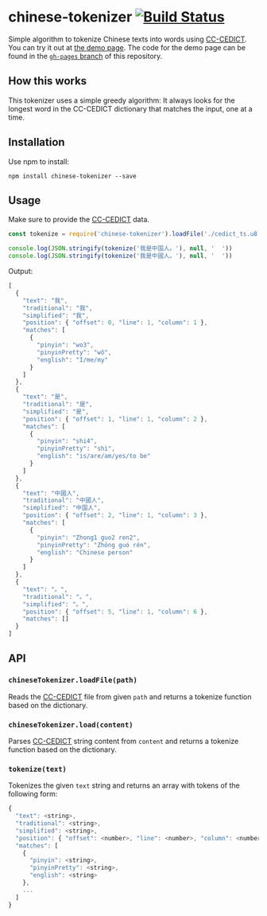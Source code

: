 # chinese-tokenizer [![Build Status](https://travis-ci.org/yishn/chinese-tokenizer.svg?branch=master)](https://travis-ci.org/yishn/chinese-tokenizer)

Simple algorithm to tokenize Chinese texts into words using [CC-CEDICT](https://cc-cedict.org/). You can try it out at [the demo page](https://yishn.github.io/chinese-tokenizer/). The code for the demo page can be found in the [`gh-pages` branch](https://github.com/yishn/chinese-tokenizer/tree/gh-pages) of this repository.

## How this works

This tokenizer uses a simple greedy algorithm: It always looks for the longest word in the CC-CEDICT dictionary that matches the input, one at a time.

## Installation

Use npm to install:

~~~
npm install chinese-tokenizer --save
~~~

## Usage

Make sure to provide the [CC-CEDICT](https://cc-cedict.org/) data.

~~~js
const tokenize = require('chinese-tokenizer').loadFile('./cedict_ts.u8')

console.log(JSON.stringify(tokenize('我是中国人。'), null, '  '))
console.log(JSON.stringify(tokenize('我是中國人。'), null, '  '))
~~~

Output:

~~~js
[
  {
    "text": "我",
    "traditional": "我",
    "simplified": "我",
    "position": { "offset": 0, "line": 1, "column": 1 },
    "matches": [
      {
        "pinyin": "wo3",
        "pinyinPretty": "wǒ",
        "english": "I/me/my"
      }
    ]
  },
  {
    "text": "是",
    "traditional": "是",
    "simplified": "是",
    "position": { "offset": 1, "line": 1, "column": 2 },
    "matches": [
      {
        "pinyin": "shi4",
        "pinyinPretty": "shì",
        "english": "is/are/am/yes/to be"
      }
    ]
  },
  {
    "text": "中國人",
    "traditional": "中國人",
    "simplified": "中国人",
    "position": { "offset": 2, "line": 1, "column": 3 },
    "matches": [
      {
        "pinyin": "Zhong1 guo2 ren2",
        "pinyinPretty": "Zhōng guó rén",
        "english": "Chinese person"
      }
    ]
  },
  {
    "text": "。",
    "traditional": "。",
    "simplified": "。",
    "position": { "offset": 5, "line": 1, "column": 6 },
    "matches": []
  }
]
~~~

## API

### `chineseTokenizer.loadFile(path)`

Reads the [CC-CEDICT](https://cc-cedict.org/) file from given `path` and returns a tokenize function based on the dictionary.

### `chineseTokenizer.load(content)`

Parses [CC-CEDICT](https://cc-cedict.org/) string content from `content` and returns a tokenize function based on the dictionary.

### `tokenize(text)`

Tokenizes the given `text` string and returns an array with tokens of the following form:

~~~js
{
  "text": <string>,
  "traditional": <string>,
  "simplified": <string>,
  "position": { "offset": <number>, "line": <number>, "column": <number> },
  "matches": [
    {
      "pinyin": <string>,
      "pinyinPretty": <string>,
      "english": <string>
    },
    ...
  ]
}
~~~
